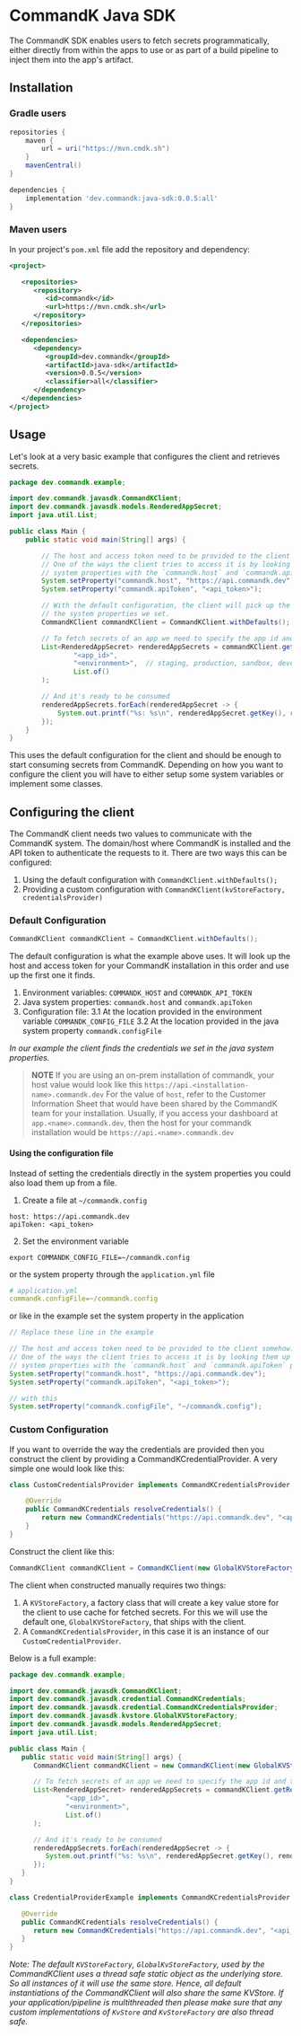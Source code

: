 # CommandK Java SDK
The CommandK SDK enables users to fetch secrets programmatically, either directly from within the apps to use or as part of a build pipeline to inject them into the app's artifact.

## Installation

### Gradle users
```gradle
repositories {
    maven {
        url = uri("https://mvn.cmdk.sh")
    }
    mavenCentral()
}

dependencies {
    implementation 'dev.commandk:java-sdk:0.0.5:all'
}
```

### Maven users
In your project's `pom.xml` file add the repository and dependency:
```xml
<project>

   <repositories>
      <repository>
         <id>commandk</id>
         <url>https://mvn.cmdk.sh</url>
      </repository>
   </repositories>

   <dependencies>
      <dependency>
         <groupId>dev.commandk</groupId>
         <artifactId>java-sdk</artifactId>
         <version>0.0.5</version>
         <classifier>all</classifier>
      </dependency>
   </dependencies>
</project>
```

## Usage
Let's look at a very basic example that configures the client and retrieves secrets. 
```java
package dev.commandk.example;

import dev.commandk.javasdk.CommandKClient;
import dev.commandk.javasdk.models.RenderedAppSecret;
import java.util.List;

public class Main {
    public static void main(String[] args) {

        // The host and access token need to be provided to the client somehow.
        // One of the ways the client tries to access it is by looking them up in the
        // system properties with the `commandk.host` and `commandk.apiToken` properties.
        System.setProperty("commandk.host", "https://api.commandk.dev");
        System.setProperty("commandk.apiToken", "<api_token>");

        // With the default configuration, the client will pick up the credentials from
        // the system properties we set.
        CommandKClient commandKClient = CommandKClient.withDefaults();

        // To fetch secrets of an app we need to specify the app id and the environment id
        List<RenderedAppSecret> renderedAppSecrets = commandKClient.getRenderedAppSecrets(
                "<app_id>",
                "<environment>",  // staging, production, sandbox, development,
                List.of()
        );

        // And it's ready to be consumed
        renderedAppSecrets.forEach(renderedAppSecret -> {
            System.out.printf("%s: %s\n", renderedAppSecret.getKey(), renderedAppSecret.getSerializedValue());
        });
    }
}
```
This uses the default configuration for the client and should be enough to start consuming secrets from CommandK. Depending on how you want to configure the client you will have to either setup some system variables or implement some classes.

## Configuring the client
The CommandK client needs two values to communicate with the CommandK system. The domain/host where CommandK is installed and the API token to authenticate the requests to it. There are two ways this can be configured:
1. Using the default configuration with `CommandKClient.withDefaults();`
2. Providing a custom configuration with `CommandKClient(kvStoreFactory, credentialsProvider)`

### Default Configuration
```java
CommandKClient commandKClient = CommandKClient.withDefaults();
```
The default configuration is what the example above uses. It will look up the host and access token for your CommandK installation in this order and use up the first one it finds.
1. Environment variables: `COMMANDK_HOST` and `COMMANDK_API_TOKEN`
2. Java system properties: `commandk.host` and `commandk.apiToken`
3. Configuration file:
   3.1 At the location provided in the environment variable `COMMANDK_CONFIG_FILE`
   3.2 At the location provided in the java system property `commandk.configFile`

*In our example the client finds the credentials we set in the java system properties.*
> **NOTE** If you are using an on-prem installation of commandk, your host value would look like this `https://api.<installation-name>.commandk.dev`
> For the value of `host`, refer to the Customer Information Sheet that would have been shared by the CommandK team for your installation. Usually, if you access your dashboard at `app.<name>.commandk.dev`, then the host for your commandk installation would be `https://api.<name>.commandk.dev`

#### Using the configuration file
Instead of setting the credentials directly in the system properties you could also load them up from a file.
1. Create a file at `~/commandk.config`
```
host: https://api.commandk.dev
apiToken: <api_token>
```
2. Set the environment variable
```shell
export COMMANDK_CONFIG_FILE=~/commandk.config
```
or the system property through the `application.yml` file
```yaml
# application.yml
commandk.configFile=~/commandk.config
```
or like in the example set the system property in the application
```java
// Replace these line in the example

// The host and access token need to be provided to the client somehow.
// One of the ways the client tries to access it is by looking them up in the
// system properties with the `commandk.host` and `commandk.apiToken` properties.
System.setProperty("commandk.host", "https://api.commandk.dev");
System.setProperty("commandk.apiToken", "<api_token>");

// with this
System.setProperty("commandk.configFile", "~/commandk.config");
```
### Custom Configuration

If you want to override the way the credentials are provided then you construct the client by providing a CommandKCredentialProvider. A very simple one would look like this:
```java
class CustomCredentialsProvider implements CommandKCredentialsProvider {

    @Override
    public CommandKCredentials resolveCredentials() {
        return new CommandKCredentials("https://api.commandk.dev", "<api_token>");
    }
}
```
Construct the client like this:
```java
CommandKClient commandKClient = CommandKClient(new GlobalKVStoreFactory(), new CustomCredentialsProvider())
```
The client when constructed manually requires two things:
1. A `KVStoreFactory`, a factory class that will create a key value store for the client to use cache for fetched secrets. For this we will use the default one, `GlobalKVStoreFactory`, that ships with the client. 
2. A `CommandKCredentialsProvider`, in this case it is an instance of our `CustomCredentialProvider`.

Below is a full example:
```java
package dev.commandk.example;

import dev.commandk.javasdk.CommandKClient;
import dev.commandk.javasdk.credential.CommandKCredentials;
import dev.commandk.javasdk.credential.CommandKCredentialsProvider;
import dev.commandk.javasdk.kvstore.GlobalKVStoreFactory;
import dev.commandk.javasdk.models.RenderedAppSecret;
import java.util.List;

public class Main {
   public static void main(String[] args) {
      CommandKClient commandKClient = new CommandKClient(new GlobalKVStoreFactory(), new CredentialProviderExample());

      // To fetch secrets of an app we need to specify the app id and the environment id
      List<RenderedAppSecret> renderedAppSecrets = commandKClient.getRenderedAppSecrets(
              "<app_id>",
              "<environment>",
              List.of()
      );

      // And it's ready to be consumed
      renderedAppSecrets.forEach(renderedAppSecret -> {
         System.out.printf("%s: %s\n", renderedAppSecret.getKey(), renderedAppSecret.getSerializedValue());
      });
   }
}

class CredentialProviderExample implements CommandKCredentialsProvider {

   @Override
   public CommandKCredentials resolveCredentials() {
      return new CommandKCredentials("https://api.commandk.dev", "<api_token>");
   }
}
```

*Note: The default `KVStoreFactory`, `GlobalKvStoreFactory`, used by the CommandKClient uses a thread safe static object as the underlying store. So all instances of it will use the same store. Hence, all default instantiations of the CommandKClient will also share the same KVStore. If your application/pipeline is multithreaded then please make sure that any custom implementations of `KvStore` and `KvStoreFactory` are also thread safe.*